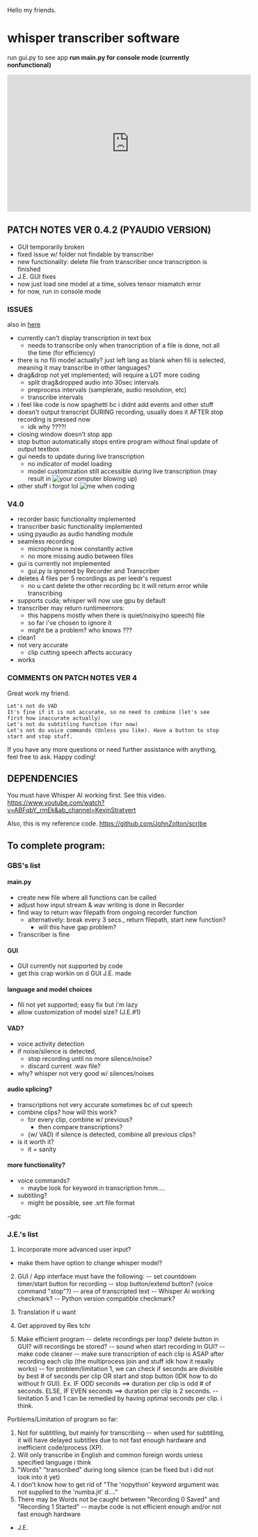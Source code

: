 
Hello my friends. 

# whisper transcriber software
run gui.py to see app
<b>run main.py for console mode (currently nonfunctional)</b>
<iframe width="560" height="315" src="https://www.youtube.com/embed/aAtF-Zzdnc8?si=Y2RkNxhsbKnsCPrN" title="YouTube video player" frameborder="0" allow="accelerometer; autoplay; clipboard-write; encrypted-media; gyroscope; picture-in-picture; web-share" allowfullscreen></iframe>

## PATCH NOTES VER 0.4.2 (PYAUDIO VERSION)
- GUI temporarily broken
- fixed issue w/ folder not findable by transcriber
- new functionality: delete file from transcriber once transcription is finished
- J.E. GUI fixes
- now just load one model at a time, solves tensor mismatch error
- for now, run in console mode

### ISSUES
also in [here](https://github.com/JiovannyEscobar/my-humble-code-2/issues)
- currently can't display transcription in text box
    - needs to transcribe only when transcription of a file is done, not all the time (for efficiency)
- there is no fili model actually? just left lang as blank when fili is selected, meaning it may transcribe in other languages?
- drag&drop not yet implemented; will require a LOT more coding
    - split drag&dropped audio into 30sec intervals
    - preprocess intervals (samplerate, audio resolution, etc)
    - transcribe intervals
- i feel like code is now spaghetti bc i didnt add events and other stuff
- doesn't output transcript DURING recording, usually does it AFTER stop recording is pressed now
    - idk why ????!
- closing window doesn't stop app
- stop button automatically stops entire program without final update of output textbox
- gui needs to update during live transcription
    - no indicator of model loading
    - model customization still accessible during live transcription (may result in ![your computer blowing up](https://img.freepik.com/premium-psd/nuclear-bomb-explosion-isolated-transparent-background_879541-787.jpg?w=2000))
- other stuff i forgot lol
![me when coding](https://static-00.iconduck.com/assets.00/loudly-crying-face-emoji-1013x1024-xg3rnr6e.png)

### V4.0
- recorder basic functionality implemented
- transcriber basic functionality implemented
- using pyaudio as audio handling module
- seamless recording
    - microphone is now constantly active
    - no more missing audio between files
- gui is currently not implemented
    - gui.py is ignored by Recorder and Transcriber
- deletes 4 files per 5 recordings as per leedr's request
    - no u cant delete the other recording bc it will return error while transcribing
- supports cuda; whisper will now use gpu by default
- transcriber may return runtimeerrors:
    - this happens mostly when there is quiet/noisy(no speech) file
    - so far i've chosen to ignore it
    - might be a problem? who knows ???
- clean1
- not very accurate
    - clip cutting speech affects accuracy
- works

### COMMENTS ON PATCH NOTES VER 4

Great work my friend.

    Let's not do VAD
    It's fine if it is not accurate, so no need to combine (let's see first how inaccurate actually)
    Let's not do subtitling function (for now)
    Let's not do voice commands (Unless you like). Have a button to stop start and stop stuff.

If you have any more questions or need further assistance with anything, feel free to ask. Happy coding!

## DEPENDENCIES
You must have Whisper AI working first.
See this video.
https://www.youtube.com/watch?v=ABFqbY_rmEk&ab_channel=KevinStratvert

Also, this is my reference code.
https://github.com/JohnZolton/scribe


## To complete program:
### GBS's list
#### main.py
- create new file where all functions can be called
- adjust how input stream & wav writing is done in Recorder
- find way to return wav filepath from ongoing recorder function
    - alternatively: break every 3 secs., return filepath, start new function?
        - will this have gap problem?
- Transcriber is fine
#### GUI
- GUI currently not supported by code
- get this crap workin on d GUI J.E. made
#### language and model choices
- fili not yet supported; easy fix but i'm lazy
- allow customization of model size? (J.E.#1)
#### VAD?
- voice activity detection
- if noise/silence is detected,
    - stop recording until no more silence/noise?
    - discard current .wav file?
- why? whisper not very good w/ silences/noises
#### audio splicing?
- transcriptions not very accurate sometimes bc of cut speech
- combine clips? how will this work?
    - for every clip, combine w/ previous?
        - then compare transcriptions?
    - (w/ VAD) if silence is detected, combine all previous clips?
- is it worth it?
    - it = sanity
#### more functionality?
- voice commands?
    - maybe look for keyword in transcription hmm....
- subtitling?
    - might be possible, see .srt file format

-gdc

### J.E.'s list
1. Incorporate more advanced user input?
- make them have option to change whisper model? 

2. GUI / App interface must have the following:
-- set countdown timer/start button for recording
-- stop button/extend button? (voice command "stop"?)
-- area of transcripted text
-- Whisper Ai working checkmark?
-- Python version compatible checkmark?

3. Translation if u want
4. Get approved by Res tchr

5. Make efficient program
-- delete recordings per loop? delete button in GUI? will recordings be stored?
-- sound when start recording in GUI?
-- make code cleaner
-- make sure transcription of each clip is ASAP after recording each clip (the multiprocess join and stuff idk how it reaally works)
-- for problem/limitation 1, we can check if seconds are divisible by best # of seconds per clip OR start and stop button (IDK how to do without fr GUI). Ex. IF ODD seconds ==> duration per clip is odd # of seconds. ELSE, IF EVEN seconds ==> duration per clip is 2 seconds. 
-- limitation 5 and 1 can be remedied by having optimal seconds per clip. i think.

Porblems/Limitation of program so far:
1. Not for subtitling, but mainly for transcribing
-- when used for subtitling, it will have delayed subtitles due to not fast enough hardware and inefficient code/process (XP).
2. Will only transcribe in English and common foreign words unless specified language i think
3. "Words" "transcribed" during long silence (can be fixed but i did not look into it yet)
4. I don't know how to get rid of "The 'nopython' keyword argument was not supplied to the 'numba.jit' d...."
5. There may be Words not be caught between "Recording 0 Saved" and "Recording 1 Started"
-- maybe code is not efficient enough and/or not fast enough hardware  

- J.E.




